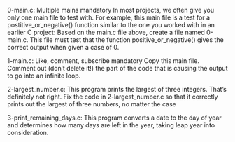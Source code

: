 0-main.c: Multiple mains mandatory In most projects, we often give you only one main file to test with. For example, this main file is a test for a postitive_or_negative() function similar to the one you worked with in an earlier C project: Based on the main.c file above, create a file named 0-main.c. This file must test that the function positive_or_negative() gives the correct output when given a case of 0.

1-main.c: Like, comment, subscribe mandatory Copy this main file. Comment out (don’t delete it!) the part of the code that is causing the output to go into an infinite loop.

2-largest_number.c:  This program prints the largest of three integers. That’s definitely not right.
Fix the code in 2-largest_number.c so that it correctly prints out the largest of three numbers, no matter the case

3-print_remaining_days.c:  This program converts a date to the day of year and determines how many days are left in the year, taking leap year into consideration.
